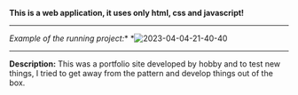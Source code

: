 **This is a web application, it uses only html, css and javascript!**

---

*Example of the running project:**
*![2023-04-04-21-40-40](https://user-images.githubusercontent.com/63088051/229952725-e3fc40b0-57d1-4e1e-9f4d-d867beefb9ce.gif)

---

**Description:**
This was a portfolio site developed by hobby and to test new things, I tried to get away from the pattern and develop things out of the box.
